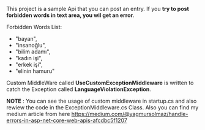 This project is a sample Api that you can post an entry.
If you **try to post forbidden words in text area, you wil get an error**.

Forbidden Words List:
- "bayan",
- "insanoğlu",
- "bilim adamı",
- "kadın işi",
- "erkek işi",
- "elinin hamuru"

Custom MiddleWare called **UseCustomExceptionMiddleware** is written to catch the Exception called **LanguageViolationException**.


**NOTE** : You can see the usage of custom middleware in startup.cs and also rewiew the code in the ExceptionMiddleware.cs Class. 
Also you can find my medium article from here https://medium.com/@yagmursolmaz/handle-errors-in-asp-net-core-web-apis-afcdbc5f1207
